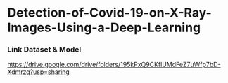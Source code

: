 # Detection-of-Covid-19-on-X-Ray-Images-Using-a-Deep-Learning

### Link Dataset & Model
https://drive.google.com/drive/folders/195kPxQ9CKflUMdFeZ7uWfp7bD-Xdmrzq?usp=sharing
